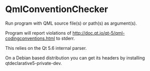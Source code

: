 # QmlConventionChecker

Run program with QML source file(s) or path(s) as argument(s).

Program will report violations of http://doc.qt.io/qt-5/qml-codingconventions.html to stderr.

This relies on the Qt 5.6 internal parser.

On a Debian based distribution you can get its headers by installing qtdeclarative5-private-dev.

